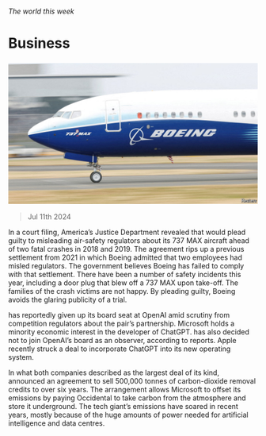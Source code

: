###### The world this week

# Business 

#####  

![image](images/20240713_WWP501.jpg) 

> Jul 11th 2024 

In a court filing, America’s Justice Department revealed that  would plead guilty to misleading air-safety regulators about its 737 MAX aircraft ahead of two fatal crashes in 2018 and 2019. The agreement rips up a previous settlement from 2021 in which Boeing admitted that two employees had misled regulators. The government believes Boeing has failed to comply with that settlement. There have been a number of safety incidents this year, including a door plug that blew off a 737 MAX upon take-off. The families of the crash victims are not happy. By pleading guilty, Boeing avoids the glaring publicity of a trial. 

 has reportedly given up its board seat at OpenAI amid scrutiny from competition regulators about the pair’s partnership. Microsoft holds a minority economic interest in the developer of ChatGPT.  has also decided not to join OpenAI’s board as an observer, according to reports. Apple recently struck a deal to incorporate ChatGPT into its new operating system. 

In what both companies described as the largest deal of its kind, announced an agreement to sell 500,000 tonnes of carbon-dioxide removal credits to  over six years. The arrangement allows Microsoft to offset its emissions by paying Occidental to take carbon from the atmosphere and store it underground. The tech giant’s emissions have soared in recent years, mostly because of the huge amounts of power needed for artificial intelligence and data centres. 

